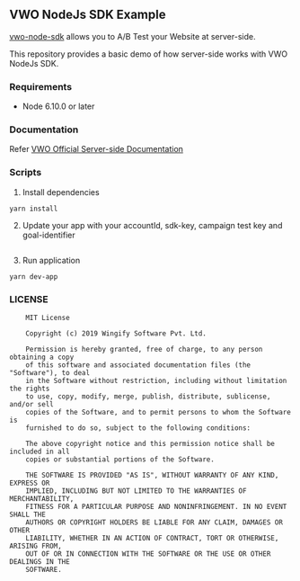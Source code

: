 ## VWO NodeJs SDK Example

[vwo-node-sdk](https://github.com/wingify/vwo-node-sdk) allows you to A/B Test your Website at server-side.

This repository provides a basic demo of how server-side works with VWO NodeJs SDK.

### Requirements

- Node 6.10.0 or later

### Documentation

Refer [VWO Official Server-side Documentation](https://developers.vwo.com/reference#server-side-introduction)

### Scripts

1. Install dependencies

```
yarn install
```

2. Update your app with your accountId, sdk-key, campaign test key and goal-identifier

```

```

3. Run application

```
yarn dev-app
```

### LICENSE

```text
    MIT License

    Copyright (c) 2019 Wingify Software Pvt. Ltd.

    Permission is hereby granted, free of charge, to any person obtaining a copy
    of this software and associated documentation files (the "Software"), to deal
    in the Software without restriction, including without limitation the rights
    to use, copy, modify, merge, publish, distribute, sublicense, and/or sell
    copies of the Software, and to permit persons to whom the Software is
    furnished to do so, subject to the following conditions:

    The above copyright notice and this permission notice shall be included in all
    copies or substantial portions of the Software.

    THE SOFTWARE IS PROVIDED "AS IS", WITHOUT WARRANTY OF ANY KIND, EXPRESS OR
    IMPLIED, INCLUDING BUT NOT LIMITED TO THE WARRANTIES OF MERCHANTABILITY,
    FITNESS FOR A PARTICULAR PURPOSE AND NONINFRINGEMENT. IN NO EVENT SHALL THE
    AUTHORS OR COPYRIGHT HOLDERS BE LIABLE FOR ANY CLAIM, DAMAGES OR OTHER
    LIABILITY, WHETHER IN AN ACTION OF CONTRACT, TORT OR OTHERWISE, ARISING FROM,
    OUT OF OR IN CONNECTION WITH THE SOFTWARE OR THE USE OR OTHER DEALINGS IN THE
    SOFTWARE.
```
